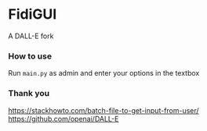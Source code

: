 # FidiGUI
A DALL-E fork<br>
### How to use
Run `main.py` as admin and enter your options in the textbox
### Thank you
https://stackhowto.com/batch-file-to-get-input-from-user/<br>
https://github.com/openai/DALL-E<br>
